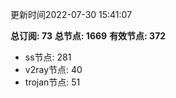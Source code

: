 更新时间2022-07-30 15:41:07

**总订阅: 73**
**总节点: 1669**
**有效节点: 372**
- ss节点: 281
- v2ray节点: 40
- trojan节点: 51
